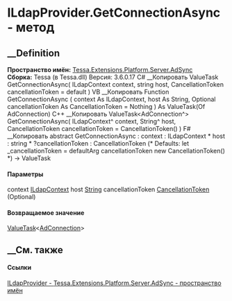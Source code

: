 # ILdapProvider.GetConnectionAsync - метод
##  __Definition
 **Пространство имён:**
[Tessa.Extensions.Platform.Server.AdSync](N_Tessa_Extensions_Platform_Server_AdSync.htm)  
 **Сборка:** Tessa (в Tessa.dll) Версия: 3.6.0.17
C# __Копировать
     ValueTask<AdConnection> GetConnectionAsync(
    	ILdapContext context,
    	string host,
    	CancellationToken cancellationToken = default
    )
VB __Копировать
     Function GetConnectionAsync ( 
    	context As ILdapContext,
    	host As String,
    	Optional cancellationToken As CancellationToken = Nothing
    ) As ValueTask(Of AdConnection)
C++ __Копировать
     ValueTask<AdConnection^> GetConnectionAsync(
    	ILdapContext^ context, 
    	String^ host, 
    	CancellationToken cancellationToken = CancellationToken()
    )
F# __Копировать
     abstract GetConnectionAsync : 
            context : ILdapContext * 
            host : string * 
            ?cancellationToken : CancellationToken 
    (* Defaults:
            let _cancellationToken = defaultArg cancellationToken new CancellationToken()
    *)
    -> ValueTask<AdConnection> 
#### Параметры
context
[ILdapContext](T_Tessa_Extensions_Platform_Server_AdSync_ILdapContext.htm)
host [String](https://learn.microsoft.com/dotnet/api/system.string)
cancellationToken
[CancellationToken](https://learn.microsoft.com/dotnet/api/system.threading.cancellationtoken)
(Optional)
#### Возвращаемое значение
[ValueTask](https://learn.microsoft.com/dotnet/api/system.threading.tasks.valuetask-1)<[AdConnection](T_Tessa_Extensions_Platform_Server_AdSync_AdConnection.htm)>
##  __См. также
#### Ссылки
[ILdapProvider -
](T_Tessa_Extensions_Platform_Server_AdSync_ILdapProvider.htm)
[Tessa.Extensions.Platform.Server.AdSync - пространство
имён](N_Tessa_Extensions_Platform_Server_AdSync.htm)

